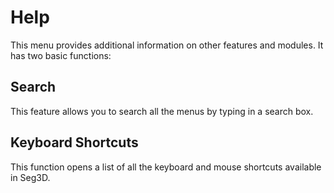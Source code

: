 # Help

This menu provides additional information on other features and modules. It has two basic functions:

## Search

This feature allows you to search all the menus by typing in a search box.

## Keyboard Shortcuts

This function opens a list of all the keyboard and mouse shortcuts available in Seg3D.
